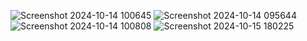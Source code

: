 
![Screenshot 2024-10-14 100645](https://github.com/user-attachments/assets/ca6fea27-d071-4685-9e6a-146906147b67)
![Screenshot 2024-10-14 095644](https://github.com/user-attachments/assets/850acf6f-1ae9-4dfe-819d-100666a4b20f)
![Screenshot 2024-10-14 100808](https://github.com/user-attachments/assets/36011741-b17f-48ef-8236-96ca2b7d5b1c)
![Screenshot 2024-10-15 180225](https://github.com/user-attachments/assets/e06d60b7-2106-48fb-a93e-5dca281fb6f0)

